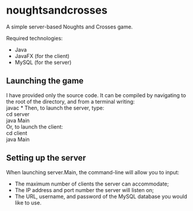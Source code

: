 # noughtsandcrosses
A simple server-based Noughts and Crosses game.

Required technologies:
- Java
- JavaFX (for the client)
- MySQL (for the server)
## Launching the game
I have provided only the source code. It can be compiled by navigating to the root of the directory, and from a terminal writing:<br/>  javac *
Then, to launch the server, type:<br/>
  cd server<br/>
  java Main<br/>
 Or, to launch the client:<br/>
  cd client<br/>
  java Main
## Setting up the server
When launching server.Main, the command-line will allow you to input:
- The maximum number of clients the server can accommodate;
- The IP address and port number the server will listen on;
- The URL, username, and password of the MySQL database you would like to use.
